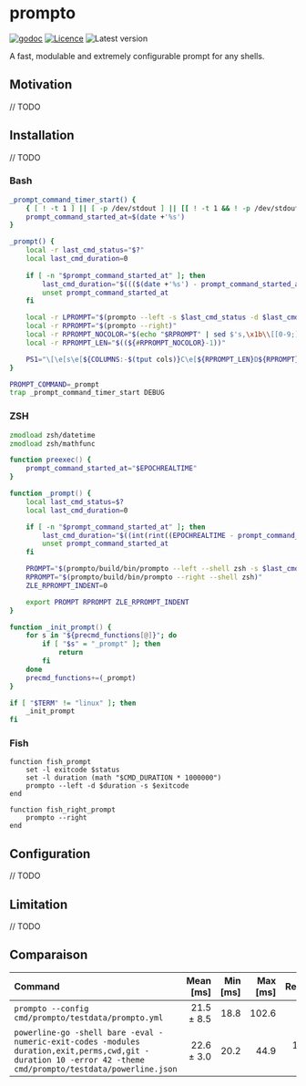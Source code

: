 # prompto

[![godoc](https://img.shields.io/badge/godoc-reference-blue.svg?style=for-the-badge)](https://godoc.org/github.com/krostar/prompto)
[![Licence](https://img.shields.io/github/license/krostar/prompto.svg?style=for-the-badge)](https://tldrlegal.com/license/gnu-lesser-general-public-license-v3-(lgpl-3))
![Latest version](https://img.shields.io/github/tag/krostar/prompto.svg?style=for-the-badge)

A fast, modulable and extremely configurable prompt for any shells.

## Motivation

// TODO

## Installation

// TODO

### Bash

```bash
_prompt_command_timer_start() {
    { [ ! -t 1 ] || [ -p /dev/stdout ] || [[ ! -t 1 && ! -p /dev/stdout ]] || [ -n "$COMP_LINE" ] || [[ "$BASH_COMMAND" == "$PROMPT_COMMAND" ]]; } && return
    prompt_command_started_at=$(date +'%s')
}

_prompt() {
    local -r last_cmd_status="$?"
    local last_cmd_duration=0
    
    if [ -n "$prompt_command_started_at" ]; then
        last_cmd_duration="$((($(date +'%s') - prompt_command_started_at) * 1000000000))"
        unset prompt_command_started_at
    fi

    local -r LPROMPT="$(prompto --left -s $last_cmd_status -d $last_cmd_duration)"
    local -r RPROMPT="$(prompto --right)"
    local -r RPROMPT_NOCOLOR="$(echo "$RPROMPT" | sed $'s,\x1b\\[[0-9;]*[a-zA-Z],,g')"
    local -r RPROMPT_LEN="$((${#RPROMPT_NOCOLOR}-1))"

    PS1="\[\e[s\e[${COLUMNS:-$(tput cols)}C\e[${RPROMPT_LEN}D${RPROMPT}\e[u\]${LPROMPT}"
}

PROMPT_COMMAND=_prompt
trap _prompt_command_timer_start DEBUG
```

### ZSH

```zsh
zmodload zsh/datetime
zmodload zsh/mathfunc

function preexec() {
    prompt_command_started_at="$EPOCHREALTIME"
}

function _prompt() {
    local last_cmd_status=$?
    local last_cmd_duration=0

    if [ -n "$prompt_command_started_at" ]; then
        last_cmd_duration="$((int(rint((EPOCHREALTIME - prompt_command_started_at) * 1000000000))))"
        unset prompt_command_started_at
    fi

    PROMPT="$(prompto/build/bin/prompto --left --shell zsh -s $last_cmd_status -d $last_cmd_duration)"
    RPROMPT="$(prompto/build/bin/prompto --right --shell zsh)"
    ZLE_RPROMPT_INDENT=0

    export PROMPT RPROMPT ZLE_RPROMPT_INDENT
}

function _init_prompt() {
    for s in "${precmd_functions[@]}"; do
        if [ "$s" = "_prompt" ]; then
            return
        fi
    done
    precmd_functions+=(_prompt)
}

if [ "$TERM" != "linux" ]; then
    _init_prompt
fi
```

### Fish

```fish
function fish_prompt
    set -l exitcode $status
    set -l duration (math "$CMD_DURATION * 1000000")
    prompto --left -d $duration -s $exitcode
end

function fish_right_prompt
    prompto --right
end
```

## Configuration

// TODO

## Limitation

// TODO

## Comparaison

| Command                                                                                                                                                     |  Mean [ms] | Min [ms] | Max [ms] |    Relative |
| :---------------------------------------------------------------------------------------------------------------------------------------------------------- | ---------: | -------: | -------: | ----------: |
| `prompto --config cmd/prompto/testdata/prompto.yml`                                                                                                         | 21.5 ± 8.5 |     18.8 |    102.6 |        1.00 |
| `powerline-go -shell bare -eval -numeric-exit-codes -modules duration,exit,perms,cwd,git -duration 10 -error 42 -theme cmd/prompto/testdata/powerline.json` | 22.6 ± 3.0 |     20.2 |     44.9 | 1.05 ± 0.43 |
